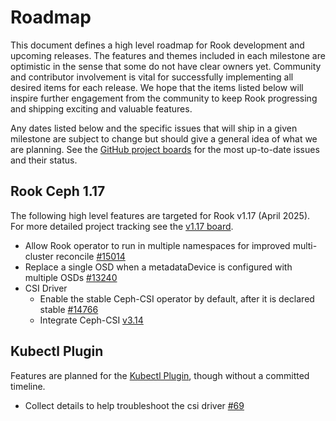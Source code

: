 # Roadmap

This document defines a high level roadmap for Rook development and upcoming releases.
The features and themes included in each milestone are optimistic in the sense that some do not have clear owners yet.
Community and contributor involvement is vital for successfully implementing all desired items for each release.
We hope that the items listed below will inspire further engagement from the community to keep Rook progressing and shipping exciting and valuable features.

Any dates listed below and the specific issues that will ship in a given milestone are subject to change but should give a general idea of what we are planning.
See the [GitHub project boards](https://github.com/rook/rook/projects) for the most up-to-date issues and their status.

## Rook Ceph 1.17

The following high level features are targeted for Rook v1.17 (April 2025). For more detailed project tracking see the [v1.17 board](https://github.com/orgs/rook/projects/7).

* Allow Rook operator to run in multiple namespaces for improved multi-cluster reconcile [#15014](https://github.com/rook/rook/issues/15014)
* Replace a single OSD when a metadataDevice is configured with multiple OSDs [#13240](https://github.com/rook/rook/issues/13240)
* CSI Driver
  * Enable the stable Ceph-CSI operator by default, after it is declared stable [#14766](https://github.com/rook/rook/issues/15271)
  * Integrate Ceph-CSI [v3.14](https://github.com/ceph/ceph-csi/milestone/23)

## Kubectl Plugin

Features are planned for the [Kubectl Plugin](https://github.com/rook/kubectl-rook-ceph), though without a committed timeline.
* Collect details to help troubleshoot the csi driver [#69](https://github.com/rook/kubectl-rook-ceph/issues/69)
